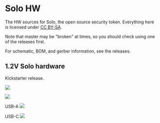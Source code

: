 # Solo HW

The HW sources for Solo, the open source security token.  Everything here is licensed under [CC BY-SA](https://creativecommons.org/licenses/by-sa/4.0/).

Note that master may be "broken" at times, so you should check using one of the releases first.

For schematic, BOM, and gerber information, see the releases.


## 1.2V Solo hardware

Kickstarter release.

![](https://i.imgur.com/DkZmmps.jpg)

![](https://i.imgur.com/cnh2z5T.jpg)

USB-A
![](https://i.imgur.com/pqZNH43.png)

USB-C
![](https://i.imgur.com/zEUAuZF.png)
